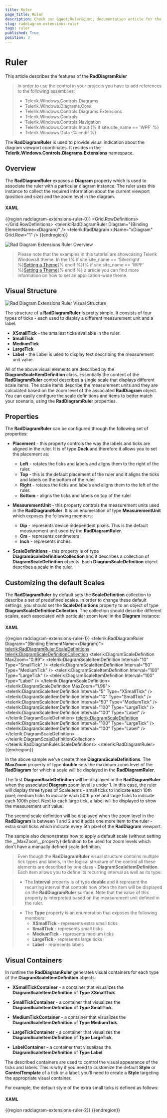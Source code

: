 ```yaml
---
title: Ruler
page_title: Ruler
description: Check our &quot;Ruler&quot; documentation article for the RadDiagram {{ site.framework_name }} control.
slug: raddiagram-extensions-ruler
tags: ruler
published: True
position: 3
---
```


# Ruler

This article describes the features of the __RadDiagramRuler__

>In order to use the control in your projects you have to add references to the following assemblies:
>	- Telerik.Windows.Controls.Diagrams
>	- Telerik.Windows.Diagrams.Core
>	- Telerik.Windows.Controls.Diagrams.Extensions
>	- Telerik.Windows.Controls
>	- Telerik.Windows.Controls.Navigation
>	- Telerik.Windows.Controls.Input
{% if site.site_name == 'WPF' %}
>	- Telerik.Windows.Data
{% endif %}

The __RadDiagramRuler__ is used to provide visual indication about the diagram viewport coordinates. It resides in the  __Telerik.Windows.Controls.Diagrams.Extensions__ namespace. 

## Overview

The __RadDiagramRuler__ exposes a __Diagram__ property which is used to associate the ruler with a particular diagram instance. The ruler uses this instance to collect the required information about the current viewport (position and size) and the zoom level in the diagram. 

#### __XAML__
{{region raddiagram-extensions-ruler-0}}
    <Grid>
        <Grid.RowDefinitions>
            <RowDefinition Height="20" />
            <RowDefinition Height="*" />
        </Grid.RowDefinitions>
        <telerik:RadDiagramRuler Diagram="{Binding ElementName=xDiagram}" />
        <telerik:RadDiagram x:Name="xDiagram" Grid.Row="1" />
    </Grid>
{{endregion}}

![Rad Diagram Extensions Ruler Overview](images/RadDiagram_Extensions_Ruler_Overview.png)

>Please note that the examples in this tutorial are showcasing Telerik Windows8 theme. In the {% if site.site_name == 'Silverlight' %}[Setting a Theme](http://www.telerik.com/help/silverlight/common-styling-apperance-setting-theme.html#Setting_Application-Wide_Built-In_Theme_in_the_Code-Behind){% endif %}{% if site.site_name == 'WPF' %}[Setting a Theme](http://www.telerik.com/help/wpf/common-styling-apperance-setting-theme-wpf.html#Setting_Application-Wide_Built-In_Theme_in_the_Code-Behind){% endif %} z	article you can find more information on how to set an application-wide theme.

## Visual Structure

![Rad Diagram Extensions Ruler Visual Structure](images/RadDiagram_Extensions_Ruler_VisualStructure.png)

The structure of a __RadDiagramRuler__ is pretty simple. It consists of four types of ticks - each used to display a different measurement unit and a label.	  

* __XSmallTick__ - the smallest ticks available in the ruler. 			
* __SmallTick__
* __MediumTick__
* __LargeTick__
* __Label__ - the Label is used to display text describing the measurement unit value.			

All of the above visual elements are described by the __DiagramScaleItemDefinition__ class. Essentially the content of the __RadDiagramRuler__ control describes a single scale that displays different scale items. The scale items describe the measurement units and they are calculated based on the zoom level of the associated __RadDiagram__ object. You can easily configure the scale definitions and items to better match your scenario, using the __RadDiagramRuler__ properties.		

## Properties

The __RadDiagramRuler__ can be configured through the following set of properties:	  

* __Placement__ - this property controls the way the labels and ticks are aligned in the ruler. It is of type __Dock__ and therefore it allows you to set the placement as:			

	* __Left__ - rotates the ticks and labels and aligns them to the right of the ruler.					
	* __Top__ - this is the default placement of the ruler and it aligns the ticks and labels on the bottom of the ruler					
	* __Right__ - rotates the ticks and labels and aligns them to the left of the ruler.					
	* __Bottom__ - aligns the ticks and labels on top of the ruler				

* __MeasurementUnit__ - this property controls the measurement units used in the __RadDiagramRuler__. It is an enumeration of type __MeasurementUnit__ which exposes the following members:			

	* __Dip__ - represents device independent pixels. This is the default measurement unit used by the __RadDiagramRuler__.					
	* __Cm__ - represents centimeters.					
	* __Inch__ - represents inches.				

* __ScaleDefinitions__ - this property is of type __DiagramScaleDefinitionCollection__ and it describes a collection of __DiagramScaleDefinition__ objects. Each __DiagramScaleDefinition__ object describes a scale in the ruler.		  

## Customizing the default Scales

The __RadDiagramRuler__ by default sets the __ScaleDefinition__ collection to describe a set of predefined scales. In order to change these default settings, you should set the __ScaleDefinitions__ property to an object of type __DiagramScaleDefinitionCollection__.  The collection should describe different scales, each associated with particular zoom level in the __Diagram__ instance:		

#### __XAML__
{{region raddiagram-extensions-ruler-1}}
    <telerik:RadDiagramRuler Diagram="{Binding ElementName=xDiagram}">
        <telerik:RadDiagramRuler.ScaleDefinitions>
            <telerik:DiagramScaleDefinitionCollection>
                <telerik:DiagramScaleDefinition MaxZoom="0.99">
                    <telerik:DiagramScaleItemDefinition Interval="10" Type="SmallTick" />
                    <telerik:DiagramScaleItemDefinition Interval="50" Type="MediumTick" />
                    <telerik:DiagramScaleItemDefinition Interval="100" Type="LargeTick" />
                    <telerik:DiagramScaleItemDefinition Interval="100" Type="Label" />
                </telerik:DiagramScaleDefinition>
                <telerik:DiagramScaleDefinition MaxZoom="1.99">
                    <telerik:DiagramScaleItemDefinition Interval="5" Type="XSmallTick" />
                    <telerik:DiagramScaleItemDefinition Interval="10" Type="SmallTick" />
                    <telerik:DiagramScaleItemDefinition Interval="50" Type="MediumTick" />
                    <telerik:DiagramScaleItemDefinition Interval="100" Type="LargeTick" />
                    <telerik:DiagramScaleItemDefinition Interval="100" Type="Label" />
                </telerik:DiagramScaleDefinition>
                <telerik:DiagramScaleDefinition>
                    <telerik:DiagramScaleItemDefinition Interval="100" Type="LargeTick" />
                    <telerik:DiagramScaleItemDefinition Interval="100" Type="Label" />
                </telerik:DiagramScaleDefinition>
            </telerik:DiagramScaleDefinitionCollection>
        </telerik:RadDiagramRuler.ScaleDefinitions>
    </telerik:RadDiagramRuler>		  
{{endregion}}

In the above sample we've create three __DiagramScaleDefinitions__. The __MaxZoom__ property of type __double__ sets the maximum zoom level of the __RadDiagram__ for which a scale will be displayed in the __RadDiagramRuler__.		

The first __DiagramScaleDefinition__ will be displayed in the __RadDiagramRuler__ when the associated __Diagram__ zoom level is under 1. In this case, the ruler will display three types of ScaleItems - small ticks to indicate each 10th pixel; medium ticks to indicate each 50th pixel and large ticks to indicate each 100th pixel. Next to each large tick, a label will be displayed to show the measurement unit value. 	  

The second scale definition will be displayed when the zoom level in the __RadDiagram__ is between 1 and 2 and it adds one more item to the ruler - extra small ticks which indicate every 5th pixel of the __RadDiagram__ viewport.  	  

The sample also demonstrates how to apply a default scale (without setting the __MaxZoom__property) definition to be used for zoom levels which don't have a manually defined scale definition.

> Even though the __RadDiagramRuler__ visual structure contains multiple tick types and labels, in the logical structure of the control all these elements are described by one class - __DiagramScaleItemDefinition__. Each item allows you to define its recurring interval as well as its type:		

>	- The __Interval__ property is of type __double__ and it represent the recurring interval that controls how often the item will be displayed on the __RadDiagramRuler__ surface. Note that the value of this property is interpreted based on the measurement unit defined in the ruler.				

>	- The __Type__ property is an enumeration that exposes the following members:
>		- __XSmallTick__ - represents extra small ticks 
>		- __SmallTick__ - represents small ticks
>		- __MediumTick__ - represents medium ticks
>		- __LargeTick__ - represents large ticks
>		- __Label__ - represents labels

## Visual Containers

In runtime the __RadDiagramRuler__ generates visual containers for each type of the __DiagramScaleItemDefinition__ objects:		

* __XSmallTickContainer__ - a container that visualizes the __DiagramScaleItemDefinition__ of __Type XSmallTick__.			

* __SmallTickContainer__ - a container that visualizes the __DiagramScaleItemDefinition__ of __Type SmallTick__.			

* __MediumTickContainer__ - a container that visualizes the __DiagramScaleItemDefinition__ of __Type MediumTick__.			

* __LargeTickContainer__ - a container that visualizes the __DiagramScaleItemDefinition__ of __Type LargeTick__.			

* __LabelContainer__ - a container that visualizes the __DiagramScaleItemDefinition__ of __Type Label__.			

The described containers are used to control the visual appearance of the ticks and labels. This is why if you need to customize the default __Style__ or __ControlTemplate__ of a tick or a label, you'll need to create a __Style__ targeting the appropriate visual container.

For example, the default style of the extra small ticks is defined as follows:

#### __XAML__
{{region raddiagram-extensions-ruler-2}}
	<Style TargetType="telerik:XSmallTickContainer">
		<Setter Property="Template">
			<Setter.Value>
				<ControlTemplate TargetType="telerik:XSmallTickContainer">
					<Rectangle Fill="Black"
								Width="1"
								Height="3" />
				</ControlTemplate>
			</Setter.Value>
		</Setter>
	</Style>
{{endregion}}